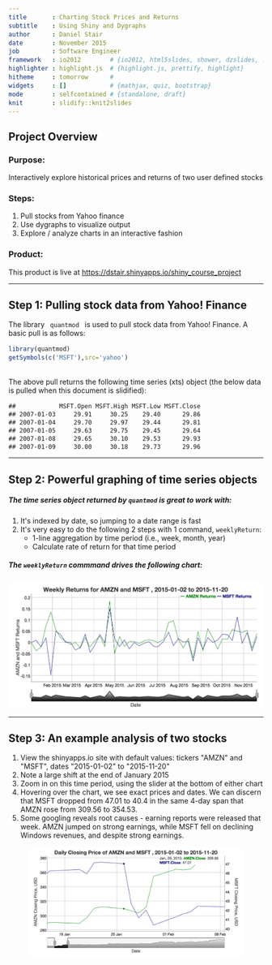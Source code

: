 ```yaml
---
title       : Charting Stock Prices and Returns
subtitle    : Using Shiny and Dygraphs
author      : Daniel Stair
date        : November 2015
job         : Software Engineer
framework   : io2012        # {io2012, html5slides, shower, dzslides, ...}
highlighter : highlight.js  # {highlight.js, prettify, highlight}
hitheme     : tomorrow      # 
widgets     : []            # {mathjax, quiz, bootstrap}
mode        : selfcontained # {standalone, draft}
knit        : slidify::knit2slides
---
```

## Project Overview

### Purpose:
Interactively explore historical prices and returns of two user defined stocks

### Steps:
1. Pull stocks from Yahoo finance
2. Use dygraphs to visualize output
3. Explore / analyze charts in an interactive fashion

### Product:
This product is live at https://dstair.shinyapps.io/shiny_course_project

---
## Step 1: Pulling stock data from Yahoo! Finance

The library <code> quantmod </code> is used to pull stock data from Yahoo! Finance. A basic pull is as follows:


```r
library(quantmod)
getSymbols(c('MSFT'),src='yahoo')
```

</br>
The above pull returns the following time series (xts) object (the below data is pulled when this document is slidified):


```
##            MSFT.Open MSFT.High MSFT.Low MSFT.Close
## 2007-01-03     29.91     30.25    29.40      29.86
## 2007-01-04     29.70     29.97    29.44      29.81
## 2007-01-05     29.63     29.75    29.45      29.64
## 2007-01-08     29.65     30.10    29.53      29.93
## 2007-01-09     30.00     30.18    29.73      29.96
```

---
## Step 2: Powerful graphing of time series objects

##### The time series object returned by <code>quantmod</code> is great to work with:

1. It's indexed by date, so jumping to a date range is fast
2. It's very easy to do the following 2 steps with 1 command, <code>weeklyReturn</code>:
    + 1-line aggregation by time period (i.e., week, month, year)
    + Calculate rate of return for that time period

##### The <code>weeklyReturn</code> commmand drives the following chart:
    
<div style='text-align: center;'>
    <img height='250' src='./assets/img/StockTracker_returns.png' />
</div>

---
## Step 3: An example analysis of two stocks

1. View the shinyapps.io site with default values: tickers "AMZN" and "MSFT", dates "2015-01-02" to "2015-11-20"
2. Note a large shift at the end of January 2015
3. Zoom in on this time period, using the slider at the bottom of either chart
4. Hovering over the chart, we see exact prices and dates. We can discern that MSFT dropped from 47.01 to 40.4 in the same 4-day span that AMZN rose from 309.56 to 354.53.
5. Some googling reveals root causes - earning reports were released that week. AMZN jumped on strong earnings, while MSFT fell on declining Windows revenues, and despite strong earnings.

<div style='text-align: center;'>
    <img height='220' src='./assets/img/StockTracker_graph.png' />
</div>
</br>

